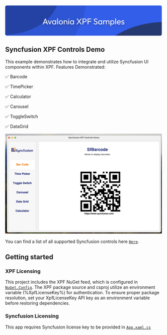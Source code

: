 ![banner](/assets/banner.png)

## Syncfusion XPF Controls Demo
This example demonstrates how to integrate and utilize Syncfusion UI components within XPF.
Features Demonstrated:

✅ Barcode

✅ TimePicker

✅ Calculator

✅ Carousel

✅ ToggleSwitch

✅ DataGrid

![Syncfusion Screenshot](/assets/syncfusion-app.png)


You can find a list of all supported Syncfusion controls here [`Here`](https://avaloniaui.net/xpf/packages/syncfusion).

## Getting started

### XPF Licensing
This project includes the XPF NuGet feed, which is configured in [`NuGet.Config`](./NuGet.config). The XPF package source and csproj utilize an environment variable (%XpfLicenseKey%) for authentication.
To ensure proper package resolution, set your XpfLicenseKey API key as an environment variable before restoring dependencies.

### Syncfusion Licensing
This app requires Syncfusion license key to be provided in [`App.xaml.cs`](./App.xaml.cs)